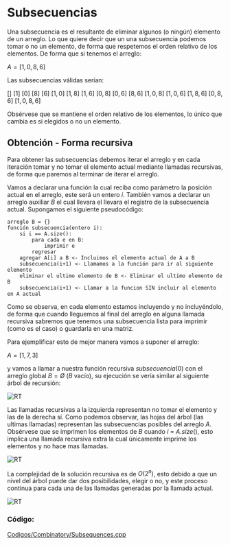 # Subsecuencias
Una subsecuencia es el resultante de eliminar algunos (o ningún) elemento de un arreglo.
Lo que quiere decir que un una subsecuencia podemos tomar o no un elemento, de forma que respetemos el orden relativo de los elementos.
De forma que si tenemos el arreglo:

$A = [1,0,8,6]$

Las subsecuencias válidas serían:

$[]$
$[1]$
$[0]$
$[8]$
$[6]$
$[1,0]$
$[1,8]$
$[1,6]$
$[0,8]$
$[0,6]$
$[8,6]$
$[1,0,8]$
$[1,0,6]$
$[1,8,6]$
$[0,8,6]$
$[1,0,8,6]$

Obsérvese que se mantiene el orden relativo de los elementos, lo único que cambia es si elegidos o no un elemento.
## Obtención - Forma recursiva
Para obtener las subsecuencias debemos iterar el arreglo y en cada iteración tomar y no tomar el elemento actual mediante llamadas recursivas, de forma que paremos al terminar de iterar el arreglo. 

Vamos a declarar una función la cual reciba como parámetro la posición actual en el arreglo, este será un entero $i$. También vamos a declarar un arreglo auxiliar $B$ el cual llevara el llevara el registro de la subsecuencia actual. Supongamos el siguiente pseudocódigo:

```
arreglo B = {}
función subsecuencia(entero i):
	si i == A.size():
		para cada e en B:
			imprimir e
		regresar
	agregar A[i] a B <- Incluimos el elemento actual de A a B
	subsecuencia(i+1) <- Llamamos a la función para ir al siguiente elemento
	eliminar el ultimo elemento de B <- Eliminar el ultimo elemento de B
	subsecuencia(i+1) <- Llamar a la funcion SIN incluir al elemento en A actual
```

Como se observa, en cada elemento estamos incluyendo y no incluyéndolo, de forma que cuando lleguemos al final del arreglo en alguna llamada recursiva sabremos que tenemos una subsecuencia lista para imprimir (como es el caso) o guardarla en una matriz.

Para ejemplificar esto de mejor manera vamos a suponer el arreglo:

$A = [1,7,3]$

y vamos a llamar a nuestra función recursiva $subsecuencia(0)$ con el arreglo global $B = Ø$ ($B$ vacío),
su ejecución se vería similar al siguiente árbol de recursión:

![RT](https://github.com/YAEL345YOL/Programacion-competitiva/assets/50465405/50c89946-f6fe-47f4-851f-81a1efb12cde)

Las llamadas recursivas a la izquierda representan no tomar el elemento y las de la derecha sí.
Como podemos observar, las hojas del árbol (las ultimas llamadas) representan las subsecuencias posibles del arreglo $A$.
Obsérvese que se imprimen los elementos de $B$ cuando $i$ = $A.size()$, esto implica una llamada recursiva extra la cual únicamente imprime los elementos y no hace mas llamadas.

![RT](https://github.com/YAEL345YOL/Programacion-competitiva/assets/50465405/12cc9112-a0fd-47ba-8372-bcd171e66e8d)

La complejidad de la solución recursiva es de $O(2^n)$, esto debido a que un nivel del árbol puede dar dos posibilidades, elegir o no, y este proceso continua para cada una de las llamadas generadas por la llamada actual.

![RT](https://github.com/YAEL345YOL/Programacion-competitiva/assets/50465405/b5e70565-bf76-4cab-b009-734e45a8e22b)
### Código:

[Codigos/Combinatory/Subsequences.cpp](https://github.com/YAEL345YOL/Programacion-competitiva/blob/main/Codigos/Combinatory/Subsequences.cpp)